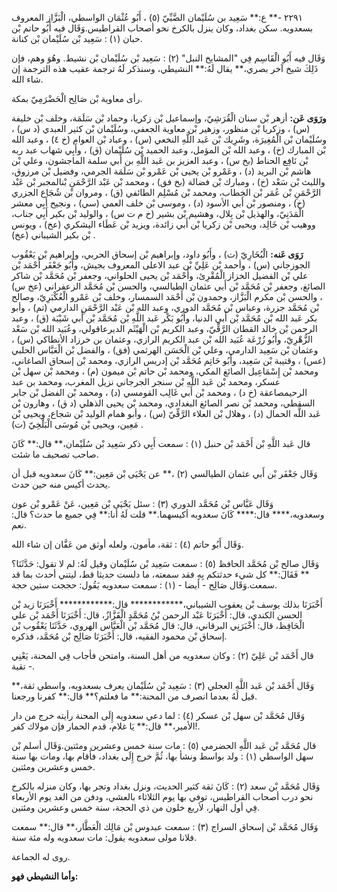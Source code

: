 ٢٢٩١ -** ع:** سَعِيد بن سُلَيْمان الضَّبِّيّ (٥) ، أَبُو عُثْمَان الواسطي، الْبَزَّاز المعروف بسعدويه. سكن بغداد، وكان ينزل بالكرخ نحو أصحاب القراطيس.وَقَال فيه أَبُو حاتم بْن حبان (١) : سَعِيد بْن سُلَيْمان بْن كنانة.

وَقَال فيه أَبُو الْقَاسِم فِي "المشايخ النبل" (٢) : سَعِيد بْن سُلَيْمان بْن نشيط. وهُوَ وهم، فإن ذَلِكَ شيخ آخر بصري،** يقال لَهُ:** النشيطي، وسنذكر لَهُ ترجمة عقيب هذه الترجمة إن شاء الله.

رأى معاوية بْن صَالِح الْحَضْرَمِيّ بمكة.

**ورَوَى عَن:** أزهر بْن سنان الْقُرَشِيّ، وإسماعيل بْن زكريا، وحماد بْن سَلَمَة، وخلف بْن خليفة (س) ، وزكريا بْن منظور، وزهير بْن معاوية الجعفي، وسُلَيْمان بْن كثير العبدي (د س) ، وسُلَيْمان بْن الْمُغِيرَة، وشَرِيك بْن عَبد اللَّهِ النخعي (س) ، وعباد بْن العوام (خ ٤) ، وعبد الله بْن المبارك (خ) ، وعبد الله بْن المؤمل، وعبد الحميد بْن سُلَيْمان (ق) ، وأَبِي شهاب عبد ربه بْن نَافِع الحناط (بخ س) ، وعبد العزيز بن عَبد اللَّهِ بن أَبي سلمة الماجشون، وعلي بْن هاشم بْن البريد (د) ، وعَمْرو بْن يحيى بْن عَمْرو بْن سَلَمَة الجرمي، وفضيل بْن مرزوق، والليث بْن سَعْد (خ) ، ومبارك بْن فضالة (بخ فق) ، ومحمد بْن عَبْد الرَّحْمَنِ بْنالمجبر بْن عَبْد الرَّحْمَنِ بْن عُمَر بْن الخطاب، ومحمد بْن مُسْلِم الطائفي (ق) ، ومروان بْن شُجَاع الجزري (خ) ، ومنصور بْن أَبي الأسود (د) ، وموسى بْن خلف العمي (سي) ، ونجيح أَبِي معشر الْمَدَنِيّ، والهذيل بْن بِلال، وهشيم بْن بشير (خ م ت س) ، والوليد بْن بكير أَبِي جناب، ووهيب بْن خَالِد، ويحيى بْن زكريا بْن أَبي زائدة، ويزيد بْن عَطَاء اليشكري (عخ) ، ويونس بْن بكير الشيباني (عخ) .

**رَوَى عَنه:** الْبُخَارِيّ (ت) ، وأَبُو داود، وإبراهيم بْن إسحاق الحربي، وإبراهيم بْن يَعْقُوب الجوزجاني (س) ، وأحمد بْن عَلِيِّ بْن عبد الاعلى المعروف بجيش، وأَبُو جَعْفَر أَحْمَد بْن علي بْن الفضيل الخزاز الْمُقْرِئ، وأَحْمَد بْن يحيى الحلواني، وجعفر بْن مُحَمَّد بْن شاكر الصائغ، وجعفر بْن مُحَمَّد بْن أَبي عثمان الطيالسي، والحسن بْن مُحَمَّد الزعفراني (عخ س) ، والحسن بْن مكرم الْبَزَّاز، وحمدون بْن أَحْمَد السمسار، وخلف بْن عَمْرو الْعُكْبَرِيّ، وصالح بْن مُحَمَّد جزرة، وعباس بْن مُحَمَّد الدوري، وعبد الله بْن عَبْد الرَّحْمَنِ الدارمي (تم) ، وأبو بكر عَبد الله بْن مُحَمَّد بْن أَبي الدنيا، وأَبُو بَكْر عَبد اللَّهِ بْن مُحَمَّد بْن أَبي شَيْبَة (ق) ، وعبد الرحمن بْن خالد القطان الرَّقِّيّ، وعبد الكريم بْن الْهَيْثَم الديرعاقولي، وعُبَيد الله بْن سَعْد الزُّهْرِيّ، وأَبُو زُرْعَة عُبَيد الله بْن عبد الكريم الرازي، وعثمان بن خرزاد الأنطاكي (س) ، وعثمان بْن سَعِيد الدارمي، وعلي بْن الْحَسَن الهرثمي (فق) ، والفضل بْن الْعَبَّاس الحلبي (عس) ، وقتيبة بْن سَعِيد، وأَبُو حَاتِم مُحَمَّد بْن إدريس الرازي، ومحمد بْن إسحاق الصاغاني، ومحمد بْن إِسْمَاعِيل الصائغ المكي، ومحمد بْن حاتم بْن ميمون (م) ، ومحمد بْن سهل بْن عسكر، ومحمد بْن عَبد اللَّهِ بْن سنجر الجرجاني نزيل المغرب، ومحمد بن عبد الرحيمصاعقة (خ د) ، ومحمد بْن أَبي غَالِب القومسي (د) ، ومحمد بْن الفضل بْن جابر السقطي، ومحمد بْن نصر الصائغ البغدادي، ومحمد بْن يحيى الذهلي (د ق) ، وهارون بْن عَبد اللَّه الحمال (د) ، وهلال بْن العلاء الرَّقِّيّ (س) ، وأبو همام الوليد بْن شجاع، ويحيى بْن مَعِين، ويحيى بْن مُوسَى الْبَلْخِيّ (ت) .

قال عَبد اللَّهِ بْن أَحْمَد بْن حنبل (١) : سمعت أَبِي ذكر سَعِيد بْن سُلَيْمان،** قال:** كَانَ صاحب تصحيف ما شئت.

وَقَال جَعْفَر بْن أَبي عثمان الطيالسي (٢) ،** عن يَحْيَى بْن مَعِين:** كَانَ سعدويه قبل أن يحدث أكيس منه حين حدث.

وَقَال عَبَّاس بْن مُحَمَّد الدوري (٣) : سئل يَحْيَى بْن مَعِين، عَنْ عَمْرو بْن عون وسعدويه،**** قال:**** كَانَ سعدويه أكيسهما.** قلت لَهُ أنا:** فِي جميع ما حدث؟ قال: نعم.

وَقَال أَبُو حاتم (٤) : ثقة، مأمون، ولعله أوثق من عَفَّان إن شاء الله.

وَقَال صالح بْن مُحَمَّد الحافظ (٥) : سمعت سَعِيد بْن سُلَيْمان وقيل لَهُ: لم لا تقول: حَدَّثَنَا؟** فَقَالَ:** كل شيء حدثتكم بِهِ فقد سمعته، ما دلست حديثا قط، ليتني أحدث بما قد سمعت.وَقَال صَالِح - أيضا - (١) : سمعت سعدويه يَقُول: حججت ستين حجة.

أَخْبَرَنَا بذلك يوسف بْن يعقوب الشيباني،************ قال:************ أَخْبَرَنَا زيد بْن الحسن الكندي، قال: أَخْبَرَنَا عَبْد الرحمن بْنُ مُحَمَّدٍ الْقَزَّازُ، قال: أَخْبَرَنَا أَحْمَد بْن علي الْحَافِظ، قال: أَخْبَرَنِي البرقاني، قال: قال مُحَمَّد بْن الْعَبَّاس الهروي، حَدَّثَنَا يَعْقُوب بْن إسحاق بْن محمود الفقيه، قال: أَخْبَرَنَا صَالِح بْن مُحَمَّد، فذكره.

قال أَحْمَد بْن عَلِيّ (٢) : وكان سعدويه من أهل السنة، وامتحن فأجاب فِي المحنة، يَعْنِي تقية -.

وَقَال أَحْمَد بْن عَبد اللَّهِ العجلي (٣) : سَعِيد بْن سُلَيْمان يعرف بسعدويه، واسطي ثقة،** قيل لَهُ بعدما انصرف من المحنة:** ما فعلتم؟** قال:** كفرنا ورجعنا.

وَقَال مُحَمَّد بْن سهل بْن عسكر (٤) : لما دعي سعدويه إِلَى المحنة رأيته خرج من دار الأمير،** قال:** يَا غلام، قدم الحمار فإن مولاك كفر!.

قال مُحَمَّد بْن عَبد اللَّهِ الحضرمي (٥) : مات سنة خمس وعشرين ومئتين.وَقَال أسلم بْن سهل الواسطي (١) : ولد بواسط ونشأ بها، ثُمَّ خرج إِلَى بغداد، فأقام بها، ومات بها سنة خمس وعشرين ومئتين.

وَقَال مُحَمَّد بْن سعد (٢) : كَانَ ثقة كثير الحديث، ونزل بغداد وتجر بها، وكان منزله بالكرخ نحو درب أصحاب القراطيس، توفي بها يوم الثلاثاء بالعشي، ودفن من الغد يوم الأربعاء فِي أول النهار، لأربع خلون من ذي الحجة، سنة خمس وعشرين ومئتين.

وَقَال مُحَمَّد بْن إسحاق السراج (٣) : سمعت عبدوس بْن مَالِك الْعَطَّار،** قال:** سمعت فلانا مولى سعدويه يقول: مات سعدويه وله مئة سنة.

روى له الجماعة.

**وأما النشيطي فهو:**